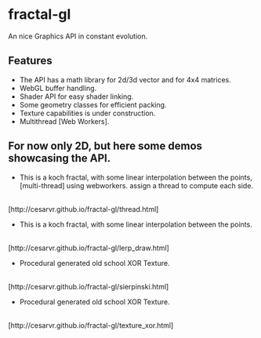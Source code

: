 # fractal-gl
An nice Graphics API in constant evolution. 

## Features

- The API has a math library for 2d/3d vector and for 4x4 matrices. 
- WebGL buffer handling. 
- Shader API for easy shader linking. 
- Some geometry classes for efficient packing. 
- Texture capabilities is under construction.
- Multithread [Web Workers].


## For now only 2D, but here some demos showcasing the API.

- This is a koch fractal, with some linear interpolation between the points, [multi-thread] using webworkers. assign a thread to compute each side.

<br>
[http://cesarvr.github.io/fractal-gl/thread.html]
<br>

- This is a koch fractal, with some linear interpolation between the points. 
<br>
[http://cesarvr.github.io/fractal-gl/lerp_draw.html]

- Procedural generated old school XOR Texture.
<br>
[http://cesarvr.github.io/fractal-gl/sierpinski.html]

- Procedural generated old school XOR Texture.
<br>
[http://cesarvr.github.io/fractal-gl/texture_xor.html]




[http://cesarvr.github.io/fractal-gl/lerp_draw.html]: http://cesarvr.github.io/fractal-gl/lerp_draw.html
[http://cesarvr.github.io/fractal-gl/texture_xor.html]: http://cesarvr.github.io/fractal-gl/texture_xor.html
[http://cesarvr.github.io/fractal-gl/sierpinski.html]: http://cesarvr.github.io/fractal-gl/sierpinski.html
[http://cesarvr.github.io/fractal-gl/thread.html]: http://cesarvr.github.io/fractal-gl/thread.html

